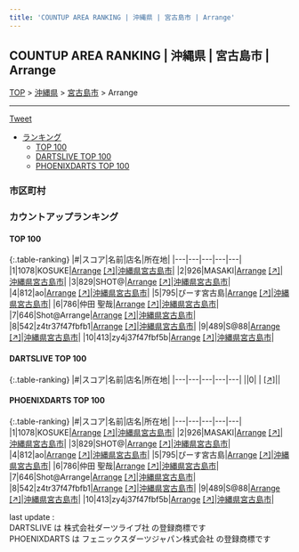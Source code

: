 ```yaml
---
title: 'COUNTUP AREA RANKING | 沖縄県 | 宮古島市 | Arrange'
---
```

## COUNTUP AREA RANKING | 沖縄県 | 宮古島市 | Arrange

[TOP](/darts/rank/) > [沖縄県](/darts/rank/沖縄県/) > [宮古島市](/darts/rank/沖縄県/宮古島市/) > Arrange

___

<a href="https://twitter.com/share?ref_src=twsrc%5Etfw" data-text="COUNTUP AREA RANKING | 沖縄県宮古島市Arrange" class="twitter-share-button" data-hashtags="DARTSLIVE,PHOENIXDARTS,darts,ダーツ" data-show-count="false">Tweet</a>

* [ランキング](#カウントアップランキング)
    * [TOP 100](#top-100)
    * [DARTSLIVE TOP 100](#dartslive-top-100)
    * [PHOENIXDARTS TOP 100](#phoenixdarts-top-100)

### 市区町村

<ul>

</ul>

### カウントアップランキング

#### TOP 100



{:.table-ranking}
|#|スコア|名前|店名|所在地|
|---|---|---|---|---|
|1|1078|<span class="rank-name-pd">KOSUKE</span>|<a href="/darts/rank/shops/81316.html">Arrange</a> <a href="https://vs.phoenixdarts.com/jp/shop/shopDetailInfo/s_81316?s_seq=81316">[↗]</a>|<a href="/darts/rank/沖縄県/宮古島市">沖縄県宮古島市</a>|
|2|926|<span class="rank-name-pd">MASAKI</span>|<a href="/darts/rank/shops/81316.html">Arrange</a> <a href="https://vs.phoenixdarts.com/jp/shop/shopDetailInfo/s_81316?s_seq=81316">[↗]</a>|<a href="/darts/rank/沖縄県/宮古島市">沖縄県宮古島市</a>|
|3|829|<span class="rank-name-pd">SHOT@</span>|<a href="/darts/rank/shops/81316.html">Arrange</a> <a href="https://vs.phoenixdarts.com/jp/shop/shopDetailInfo/s_81316?s_seq=81316">[↗]</a>|<a href="/darts/rank/沖縄県/宮古島市">沖縄県宮古島市</a>|
|4|812|<span class="rank-name-pd">ao</span>|<a href="/darts/rank/shops/81316.html">Arrange</a> <a href="https://vs.phoenixdarts.com/jp/shop/shopDetailInfo/s_81316?s_seq=81316">[↗]</a>|<a href="/darts/rank/沖縄県/宮古島市">沖縄県宮古島市</a>|
|5|795|<span class="rank-name-pd">ぴーす宮古島</span>|<a href="/darts/rank/shops/81316.html">Arrange</a> <a href="https://vs.phoenixdarts.com/jp/shop/shopDetailInfo/s_81316?s_seq=81316">[↗]</a>|<a href="/darts/rank/沖縄県/宮古島市">沖縄県宮古島市</a>|
|6|786|<span class="rank-name-pd">仲田 聖哉</span>|<a href="/darts/rank/shops/81316.html">Arrange</a> <a href="https://vs.phoenixdarts.com/jp/shop/shopDetailInfo/s_81316?s_seq=81316">[↗]</a>|<a href="/darts/rank/沖縄県/宮古島市">沖縄県宮古島市</a>|
|7|646|<span class="rank-name-pd">Shot@Arrange</span>|<a href="/darts/rank/shops/81316.html">Arrange</a> <a href="https://vs.phoenixdarts.com/jp/shop/shopDetailInfo/s_81316?s_seq=81316">[↗]</a>|<a href="/darts/rank/沖縄県/宮古島市">沖縄県宮古島市</a>|
|8|542|<span class="rank-name-pd">z4tr37f47fbfb1</span>|<a href="/darts/rank/shops/81316.html">Arrange</a> <a href="https://vs.phoenixdarts.com/jp/shop/shopDetailInfo/s_81316?s_seq=81316">[↗]</a>|<a href="/darts/rank/沖縄県/宮古島市">沖縄県宮古島市</a>|
|9|489|<span class="rank-name-pd">S@88</span>|<a href="/darts/rank/shops/81316.html">Arrange</a> <a href="https://vs.phoenixdarts.com/jp/shop/shopDetailInfo/s_81316?s_seq=81316">[↗]</a>|<a href="/darts/rank/沖縄県/宮古島市">沖縄県宮古島市</a>|
|10|413|<span class="rank-name-pd">zy4j37f47fbf5b</span>|<a href="/darts/rank/shops/81316.html">Arrange</a> <a href="https://vs.phoenixdarts.com/jp/shop/shopDetailInfo/s_81316?s_seq=81316">[↗]</a>|<a href="/darts/rank/沖縄県/宮古島市">沖縄県宮古島市</a>|


#### DARTSLIVE TOP 100



{:.table-ranking}
|#|スコア|名前|店名|所在地|
|---|---|---|---|---|
||0|<span class="rank-name-dl"> </span>|<a href="/darts/rank/shops/.html"></a> <a href="">[↗]</a>|<a href="/darts/rank//"></a>|


#### PHOENIXDARTS TOP 100



{:.table-ranking}
|#|スコア|名前|店名|所在地|
|---|---|---|---|---|
|1|1078|<span class="rank-name-pd">KOSUKE</span>|<a href="/darts/rank/shops/81316.html">Arrange</a> <a href="https://vs.phoenixdarts.com/jp/shop/shopDetailInfo/s_81316?s_seq=81316">[↗]</a>|<a href="/darts/rank/沖縄県/宮古島市">沖縄県宮古島市</a>|
|2|926|<span class="rank-name-pd">MASAKI</span>|<a href="/darts/rank/shops/81316.html">Arrange</a> <a href="https://vs.phoenixdarts.com/jp/shop/shopDetailInfo/s_81316?s_seq=81316">[↗]</a>|<a href="/darts/rank/沖縄県/宮古島市">沖縄県宮古島市</a>|
|3|829|<span class="rank-name-pd">SHOT@</span>|<a href="/darts/rank/shops/81316.html">Arrange</a> <a href="https://vs.phoenixdarts.com/jp/shop/shopDetailInfo/s_81316?s_seq=81316">[↗]</a>|<a href="/darts/rank/沖縄県/宮古島市">沖縄県宮古島市</a>|
|4|812|<span class="rank-name-pd">ao</span>|<a href="/darts/rank/shops/81316.html">Arrange</a> <a href="https://vs.phoenixdarts.com/jp/shop/shopDetailInfo/s_81316?s_seq=81316">[↗]</a>|<a href="/darts/rank/沖縄県/宮古島市">沖縄県宮古島市</a>|
|5|795|<span class="rank-name-pd">ぴーす宮古島</span>|<a href="/darts/rank/shops/81316.html">Arrange</a> <a href="https://vs.phoenixdarts.com/jp/shop/shopDetailInfo/s_81316?s_seq=81316">[↗]</a>|<a href="/darts/rank/沖縄県/宮古島市">沖縄県宮古島市</a>|
|6|786|<span class="rank-name-pd">仲田 聖哉</span>|<a href="/darts/rank/shops/81316.html">Arrange</a> <a href="https://vs.phoenixdarts.com/jp/shop/shopDetailInfo/s_81316?s_seq=81316">[↗]</a>|<a href="/darts/rank/沖縄県/宮古島市">沖縄県宮古島市</a>|
|7|646|<span class="rank-name-pd">Shot@Arrange</span>|<a href="/darts/rank/shops/81316.html">Arrange</a> <a href="https://vs.phoenixdarts.com/jp/shop/shopDetailInfo/s_81316?s_seq=81316">[↗]</a>|<a href="/darts/rank/沖縄県/宮古島市">沖縄県宮古島市</a>|
|8|542|<span class="rank-name-pd">z4tr37f47fbfb1</span>|<a href="/darts/rank/shops/81316.html">Arrange</a> <a href="https://vs.phoenixdarts.com/jp/shop/shopDetailInfo/s_81316?s_seq=81316">[↗]</a>|<a href="/darts/rank/沖縄県/宮古島市">沖縄県宮古島市</a>|
|9|489|<span class="rank-name-pd">S@88</span>|<a href="/darts/rank/shops/81316.html">Arrange</a> <a href="https://vs.phoenixdarts.com/jp/shop/shopDetailInfo/s_81316?s_seq=81316">[↗]</a>|<a href="/darts/rank/沖縄県/宮古島市">沖縄県宮古島市</a>|
|10|413|<span class="rank-name-pd">zy4j37f47fbf5b</span>|<a href="/darts/rank/shops/81316.html">Arrange</a> <a href="https://vs.phoenixdarts.com/jp/shop/shopDetailInfo/s_81316?s_seq=81316">[↗]</a>|<a href="/darts/rank/沖縄県/宮古島市">沖縄県宮古島市</a>|


<div class="footer border-top border-gray-light mt-5 pt-3 text-right text-gray">
    last update : <span style="font-weight: italic" id="foot_last_modified"></span><br />
    DARTSLIVE は 株式会社ダーツライブ社 の登録商標です<br />
    PHOENIXDARTS は フェニックスダーツジャパン株式会社 の登録商標です<br />
</div>

<script src="https://cdnjs.cloudflare.com/ajax/libs/jquery.tablesorter/2.31.3/js/jquery.tablesorter.min.js" integrity="sha512-qzgd5cYSZcosqpzpn7zF2ZId8f/8CHmFKZ8j7mU4OUXTNRd5g+ZHBPsgKEwoqxCtdQvExE5LprwwPAgoicguNg==" crossorigin="anonymous" referrerpolicy="no-referrer"></script>
<link rel="stylesheet" href="https://cdnjs.cloudflare.com/ajax/libs/jquery.tablesorter/2.31.3/css/theme.default.min.css" integrity="sha512-wghhOJkjQX0Lh3NSWvNKeZ0ZpNn+SPVXX1Qyc9OCaogADktxrBiBdKGDoqVUOyhStvMBmJQ8ZdMHiR3wuEq8+w==" crossorigin="anonymous" referrerpolicy="no-referrer" />
<script>
$(function() {
    $(".table-ranking").tablesorter({sortList:[[0, 0]]});
    $("#foot_last_modified").text(formatDate(new Date(document.lastModified), 'yyyy-MM-dd HH:mm:ss'));
});
</script>

<script async src="https://platform.twitter.com/widgets.js" charset="utf-8"></script>